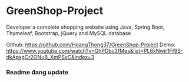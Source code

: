 # GreenShop-Project
Developer a complete shopping website using Java, Spring Boot, Thymeleaf, Bootstrap, jQuery and MySQL database

Github: https://github.com/HoangThong37/GreenShop-Project
Demo:   https://www.youtube.com/watch?v=GhPDbc2fMes&list=PL6xNwir1Ff9S-dkApxgCr2ONuB_XmPSvC&index=3

### Readme đang update
